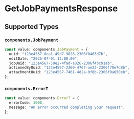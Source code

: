 # GetJobPaymentsResponse


## Supported Types

### `components.JobPayment`

```typescript
const value: components.JobPayment = {
  uuid: "123e4567-8ca1-49d7-9626-2306f0463d7b",
  editDate: "2025-07-01 12:00:00",
  jobUuid: "123e4567-50e2-4fad-a026-2306f4bc91ab",
  actionedByUuid: "123e4567-2360-4767-ae23-2306f78e7d8b",
  attachmentUuid: "123e4567-7461-4d2a-9f8b-2306f9a650eb",
};
```

### `components.ErrorT`

```typescript
const value: components.ErrorT = {
  errorCode: 1000,
  message: "An error occurred completing your request",
};
```

